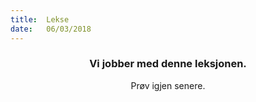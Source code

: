 ```yaml
---
title:  Lekse
date:   06/03/2018
---
```


### <center>Vi jobber med denne leksjonen.</center>
<center>Prøv igjen senere.</center>